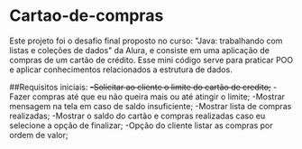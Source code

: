# Cartao-de-compras
Este projeto foi o desafio final proposto no curso: "Java: trabalhando com listas e coleções de dados" da Alura, e consiste em uma aplicação de compras de um cartão de crédito. Esse mini código serve para praticar POO e aplicar conhecimentos relacionados a estrutura de dados.

##Requisitos iniciais:
~~-Solicitar ao cliente o limite do cartão de credito;~~
-Fazer compras até que eu não queira mais ou até atingir o limite;
-Mostrar mensagem na tela em caso de saldo insuficiente;
-Mostrar lista de compras realizadas;
-Mostrar o saldo do cartão e compras realizadas caso eu selecione a opção de finalizar;
-Opção do cliente listar as compras por ordem de valor;